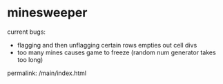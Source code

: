 # minesweeper

current bugs:
- flagging and then unflagging certain rows empties out cell divs 
- too many mines causes game to freeze (random num generator takes too long) 

permalink: /main/index.html
